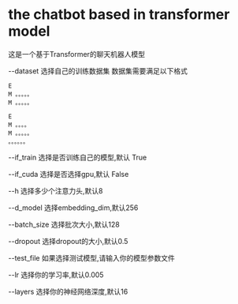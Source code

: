 # the chatbot based in transformer model
这是一个基于Transformer的聊天机器人模型

--dataset 选择自己的训练数据集
    数据集需要满足以下格式
    
    E
    M 。。。。。
    M 。。。。。

    E
    M 。。。。
    M 。。。。。
    。。。。。。
--if_train 选择是否训练自己的模型,默认 True

--if_cuda 选择是否选择gpu,默认 False

--h  选择多少个注意力头,默认8

--d_model  选择embedding_dim,默认256

--batch_size   选择批次大小,默认128

--dropout 选择dropout的大小,默认0.5

--test_file 如果选择测试模型,请输入你的模型参数文件

--lr  选择你的学习率,默认0.005

--layers 选择你的神经网络深度,默认16
